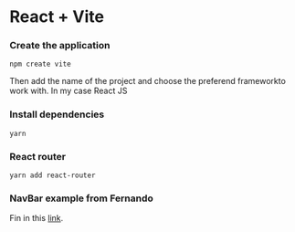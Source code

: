 # React + Vite

### Create the application
```
npm create vite
```
Then add the name of the project and choose the preferend frameworkto work with.
In my case React JS
### Install dependencies
```
yarn
```
### React router
```
yarn add react-router
```

### NavBar example from Fernando
Fin in this [link](https://gist.github.com/Klerith/566b484ac6fe46c8fa949e61df671a18).
